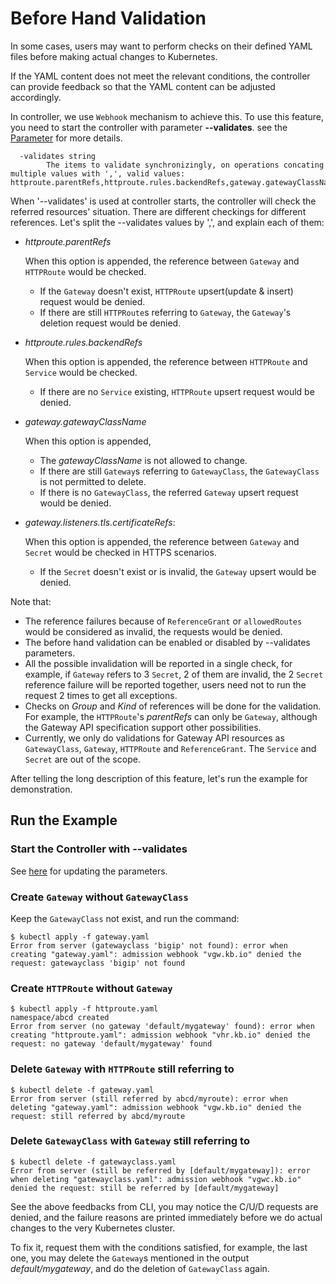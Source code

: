 # Before Hand Validation

In some cases, users may want to perform checks on their defined YAML files before making actual changes to Kubernetes. 

If the YAML content does not meet the relevant conditions, the controller can provide feedback so that the YAML content can be adjusted accordingly.

In controller, we use `Webhook` mechanism to achieve this. To use this feature, you need to start the controller with parameter **--validates**. see the [Parameter](https://gateway-api.f5se.io/deploy/parameters/) for more details.

```shell
  -validates string
    	The items to validate synchronizingly, on operations concating multiple values with ',', valid values: httproute.parentRefs,httproute.rules.backendRefs,gateway.gatewayClassName,gateway.listeners.tls.certificateRefs
```

When '--validates' is used at controller starts, the controller will check the referred resources' situation. There are different checkings for different references. Let's split the --validates values by ',', and explain each of them:

* *httproute.parentRefs*

  When this option is appended, the reference between `Gateway` and `HTTPRoute` would be checked.

  * If the `Gateway` doesn't exist, `HTTPRoute` upsert(update & insert) request would be denied.
  * If there are still `HTTPRoute`s referring to `Gateway`, the `Gateway`'s deletion request would be denied.


* *httproute.rules.backendRefs*

  When this option is appended, the reference between `HTTPRoute` and `Service` would be checked.

  * If there are no `Service` existing, `HTTPRoute` upsert request would be denied.

* *gateway.gatewayClassName*

  When this option is appended,
  
  * The *gatewayClassName* is not allowed to change.
  * If there are still `Gateway`s referring to `GatewayClass`, the `GatewayClass` is not permitted to delete.
  * If there is no `GatewayClass`, the referred `Gateway` upsert request would be denied.

* *gateway.listeners.tls.certificateRefs*:

  When this option is appended, the reference between `Gateway` and `Secret` would be checked in HTTPS scenarios.

  * If the `Secret` doesn't exist or is invalid, the `Gateway` upsert would be denied.

Note that:

* The reference failures because of `ReferenceGrant` or `allowedRoutes` would be considered as invalid, the requests would be denied.
* The before hand validation can be enabled or disabled by --validates parameters.
* All the possible invalidation will be reported in a single check, for example, if `Gateway` refers to 3 `Secret`, 2 of them are invalid, the 2 `Secret` reference failure will be reported together, users need not to run the request 2 times to get all exceptions.
* Checks on *Group* and *Kind* of references will be done for the validation. For example, the `HTTPRoute`'s *parentRefs* can only be `Gateway`, although the Gateway API specification support other possibilities.
* Currently, we only do validations for Gateway API resources as `GatewayClass`, `Gateway`, `HTTPRoute` and `ReferenceGrant`. The `Service` and `Secret` are out of the scope.

After telling the long description of this feature, let's run the example for demonstration.

## Run the Example

### Start the Controller with --validates

See [here](https://github.com/f5devcentral/bigip-kubernetes-gateway/blob/master/deploy/3.deploy-bigip-kubernetes-gateway-controller.yaml#L163) for updating the parameters.

### Create `Gateway` without `GatewayClass`

Keep the `GatewayClass` not exist, and run the command:

```shell
$ kubectl apply -f gateway.yaml
Error from server (gatewayclass 'bigip' not found): error when creating "gateway.yaml": admission webhook "vgw.kb.io" denied the request: gatewayclass 'bigip' not found
```

### Create `HTTPRoute` without `Gateway`

```shell
$ kubectl apply -f httproute.yaml
namespace/abcd created
Error from server (no gateway 'default/mygateway' found): error when creating "httproute.yaml": admission webhook "vhr.kb.io" denied the request: no gateway 'default/mygateway' found
```

### Delete `Gateway` with `HTTPRoute` still referring to

```shell
$ kubectl delete -f gateway.yaml
Error from server (still referred by abcd/myroute): error when deleting "gateway.yaml": admission webhook "vgw.kb.io" denied the request: still referred by abcd/myroute
```


### Delete `GatewayClass` with `Gateway` still referring to

```shell
$ kubectl delete -f gatewayclass.yaml
Error from server (still be referred by [default/mygateway]): error when deleting "gatewayclass.yaml": admission webhook "vgwc.kb.io" denied the request: still be referred by [default/mygateway]
```

See the above feedbacks from CLI, you may notice the C/U/D requests are denied, and the failure reasons are printed immediately before we do actual changes to the very Kubernetes cluster.

To fix it, request them with the conditions satisfied, for example, the last one, you may delete the `Gateway`s mentioned in the output *default/mygateway*, and do the deletion of `GatewayClass` again.
